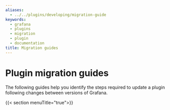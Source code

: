 ```yaml
---
aliases:
  - ../../plugins/developing/migration-guide
keywords:
  - grafana
  - plugins
  - migration
  - plugin
  - documentation
title: Migration guides
---
```


<script>
(function () {
  var anchorRedirects = {
    "migrate-a-plugin-from-angular-to-react": "./angular-react/",
    "from-version-62x-to-74x": "./v6.x-v7.x/",
    "from-version-65x-to-73x": "./v6.x-v7.x/",
    "from-version-6x-to-7x": "./v6.x-v7.x/",
    "migrate-to-data-frames": "./v6.x-v7.x/",
    "troubleshoot-plugin-migration": "./v6.x-v7.x/",
    "from-version-7x-to-8x": "./v7.x-v8.x/",
    "from-version-83x-to-84x": "./v8.3.x-8.4.x/",
    "from-version-8x-to-9x": "./v8.x-v9.x/",
    "from-version-91x-to-92x": "./v9.1.x-v9.2.x/",
    "from-version-93x-to-94x": "./v9.3.x-v9.4.x/",
  };
  var anchor = window.location.hash.substring(1);
  if (anchor) {
    window.location.replace(anchorRedirects[anchor]);
  }
})();
</script>

# Plugin migration guides

The following guides help you identify the steps required to update a plugin following changes between versions of Grafana.

{{< section menuTitle="true">}}
